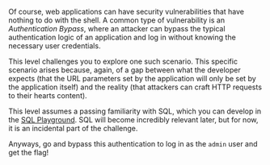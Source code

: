 Of course, web applications can have security vulnerabilities that have nothing to do with the shell.
A common type of vulnerability is an _Authentication Bypass_, where an attacker can bypass the typical authentication logic of an application and log in without knowing the necessary user credentials.

This level challenges you to explore one such scenario.
This specific scenario arises because, again, of a gap between what the developer expects (that the URL parameters set by the application will only be set by the application itself) and the reality (that attackers can craft HTTP requests to their hearts content).

This level assumes a passing familiarity with SQL, which you can develop in the [SQL Playground](/fundamentals/sql-playground).
SQL will become incredibly relevant later, but for now, it is an incidental part of the challenge.

Anyways, go and bypass this authentication to log in as the `admin` user and get the flag!
